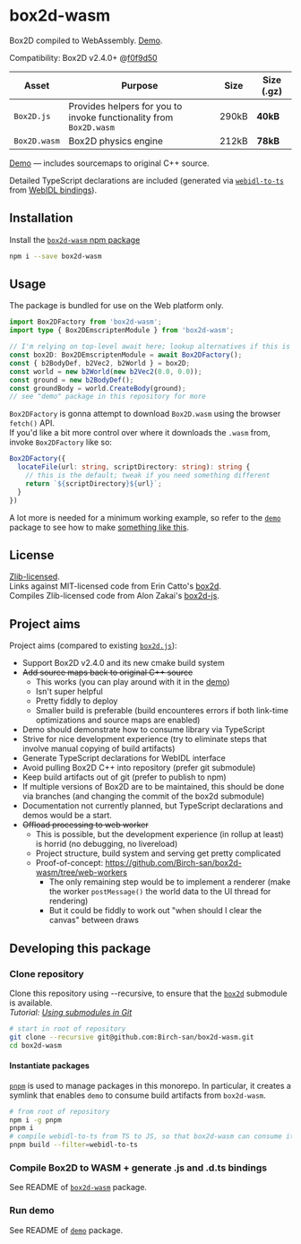 # box2d-wasm

Box2D compiled to WebAssembly. [Demo](https://birchlabs.co.uk/box2d-wasm/).

Compatibility: Box2D v2.4.0+ @[f0f9d50](https://github.com/erincatto/box2d/tree/f0f9d50a328a709cc3a287a61b864e7d0e3ef35f)

| Asset | Purpose | Size | Size (.gz) |
| --- | --- | --- | --- |
| `Box2D.js` | Provides helpers for you to invoke functionality from `Box2D.wasm` | 290kB | **40kB** | 
| `Box2D.wasm` | Box2D physics engine | 212kB | **78kB** | 

[Demo](https://birchlabs.co.uk/box2d-wasm/demo/) — includes sourcemaps to original C++ source.

Detailed TypeScript declarations are included (generated via [`webidl-to-ts`](webidl-to-ts) from [WebIDL bindings](box2d-wasm/Box2D.idl)).

## Installation

Install the [`box2d-wasm` npm package](https://www.npmjs.com/package/box2d-wasm)

```bash
npm i --save box2d-wasm
```

## Usage

The package is bundled for use on the Web platform only.

```ts
import Box2DFactory from 'box2d-wasm';
import type { Box2DEmscriptenModule } from 'box2d-wasm';

// I'm relying on top-level await here; lookup alternatives if this is unavailable on your platform
const box2D: Box2DEmscriptenModule = await Box2DFactory();
const { b2BodyDef, b2Vec2, b2World } = box2D;
const world = new b2World(new b2Vec2(0.0, 0.0));
const ground = new b2BodyDef();
const groundBody = world.CreateBody(ground);
// see "demo" package in this repository for more
```

`Box2DFactory` is gonna attempt to download `Box2D.wasm` using the browser `fetch()` API.  
If you'd like a bit more control over where it downloads the `.wasm` from, invoke `Box2DFactory` like so:

```ts
Box2DFactory({
  locateFile(url: string, scriptDirectory: string): string {
    // this is the default; tweak if you need something different
    return `${scriptDirectory}${url}`;
  }
})
```

A lot more is needed for a minimum working example, so refer to the [`demo`](demo) package to see how to make [something like this](https://birchlabs.co.uk/box2d-wasm/demo/).

## License

[Zlib-licensed](LICENSE.zlib.txt).  
Links against MIT-licensed code from Erin Catto's [box2d](https://github.com/erincatto/box2d).  
Compiles Zlib-licensed code from Alon Zakai's [box2d-js](https://github.com/kripken/box2d.js).

## Project aims

Project aims (compared to existing [`box2d.js`](https://github.com/kripken/box2d.js/)):

- Support Box2D v2.4.0 and its new cmake build system
- ~~Add source maps back to original C++ source~~
  - This works (you can play around with it in the [demo](https://birchlabs.co.uk/box2d-wasm/demo/))
  - Isn't super helpful
  - Pretty fiddly to deploy
  - Smaller build is preferable (build encounteres errors if both link-time optimizations and source maps are enabled)
- Demo should demonstrate how to consume library via TypeScript
- Strive for nice development experience (try to eliminate steps that involve manual copying of build artifacts)
- Generate TypeScript declarations for WebIDL interface
- Avoid pulling Box2D C++ into repository (prefer git submodule)
- Keep build artifacts out of git (prefer to publish to npm)
- If multiple versions of Box2D are to be maintained, this should be done via branches (and changing the commit of the box2d submodule)
- Documentation not currently planned, but TypeScript declarations and demos would be a start.
- ~~Offload processing to web worker~~
  - This is possible, but the development experience (in rollup at least) is horrid (no debugging, no livereload)
  - Project structure, build system and serving get pretty complicated
  - Proof-of-concept: https://github.com/Birch-san/box2d-wasm/tree/web-workers
    - The only remaining step would be to implement a renderer (make the worker `postMessage()` the world data to the UI thread for rendering)
    - But it could be fiddly to work out "when should I clear the canvas" between draws

## Developing this package

### Clone repository

Clone this repository using --recursive, to ensure that the [`box2d`](https://github.com/erincatto/box2d) submodule is available.  
_Tutorial: [Using submodules in Git](https://www.vogella.com/tutorials/GitSubmodules/article.html)_

```bash
# start in root of repository
git clone --recursive git@github.com:Birch-san/box2d-wasm.git
cd box2d-wasm
```

#### Instantiate packages

[`pnpm`](https://pnpm.js.org/) is used to manage packages in this monorepo. In particular, it creates a symlink that enables `demo` to consume build artifacts from `box2d-wasm`.

```bash
# from root of repository
npm i -g pnpm
pnpm i
# compile webidl-to-ts from TS to JS, so that box2d-wasm can consume it to generate typings
pnpm build --filter=webidl-to-ts
```

### Compile Box2D to WASM + generate .js and .d.ts bindings

See README of [`box2d-wasm`](box2d-wasm) package.

### Run demo

See README of [`demo`](demo) package.